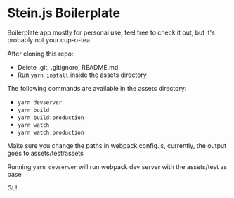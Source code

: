 # Stein.js Boilerplate

Boilerplate app mostly for personal use, feel free to check it out, but it's probably not your cup-o-tea

After cloning this repo:

- Delete .git, .gitignore, README.md
- Run `yarn install` inside the assets directory

The following commands are available in the assets directory:

- `yarn devserver`
- `yarn build`
- `yarn build:production`
- `yarn watch`
- `yarn watch:production`


Make sure you change the paths in webpack.config.js, currently, the output goes to assets/test/assets

Running `yarn devserver` will run webpack dev server with the assets/test as base

GL!
